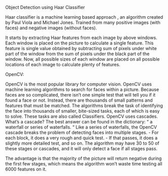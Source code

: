 Object Detection using Haar Classifier

Haar classifier is a machine learning based approach , an algorithm created by Paul Viola and Michael Jones.
Trained from many positive images (with faces) and negative images (without faces).

It starts by extracting Haar features from each image by above windows. Each window is placed on the picture to calculate a single feature. This feature is single value obtained by subtracting sum of pixels under white part of the window from the sum of pixels under the black part of the window.
Now, all possible sizes of each window are placed on all possible locations of each image to calculate plenty of features.

OpenCV:

OpenCV is the most popular library for computer vision.
OpenCV uses machine learning algorithms to search for faces within a picture. Because faces are so complicated, there isn’t one simple test that will tell you if it found a face or not. Instead, there are thousands of small patterns and features that must be matched.
The algorithms break the task of identifying the face into thousands of smaller, bite-sized tasks, each of which is easy to solve. These tasks are also called Classifiers.
OpenCV uses cascades. What’s a cascade? The best answer can be found in the dictionary: “ a waterfall or series of waterfalls. “ Like a series of waterfalls, the OpenCV cascade breaks the problem of detecting faces into multiple stages. 
	- For each block, it does a very rough and quick test.
	- If that passes, it does a slightly more detailed test, and so on.
The algorithm may have 30 to 50 of these stages or cascades, and it will only detect a face if all stages pass.

The advantage is that the majority of the picture will return negative during the first few stages, which means the algorithm won’t waste time testing all 6000 features on it. 
